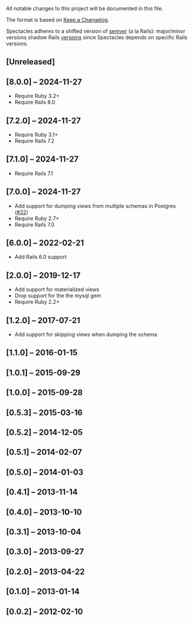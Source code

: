 All notable changes to this project will be documented in this file.

The format is based on [Keep a Changelog](https://keepachangelog.com/en/1.1.0/).

Spectacles adheres to a shifted version of [semver](https://semver.org/spec/v2.0.0.html)
(a la Rails): major/minor versions shadow Rails [versions](https://guides.rubyonrails.org/maintenance_policy.html#versioning)
since Spectacles depends on specific Rails versions.

## [Unreleased]

## [8.0.0] – 2024-11-27

- Require Ruby 3.2+
- Require Rails 8.0

## [7.2.0] – 2024-11-27

- Require Ruby 3.1+
- Require Rails 7.2

## [7.1.0] – 2024-11-27

- Require Rails 7.1

## [7.0.0] – 2024-11-27

- Add support for dumping views from multiple schemas in Postgres ([#32](https://github.com/liveh2o/spectacles/pull/32))
- Require Ruby 2.7+
- Require Rails 7.0

## [6.0.0] – 2022-02-21

- Add Rails 6.0 support

## [2.0.0] – 2019-12-17

- Add support for materialized views
- Drop support for the the mysql gem
- Require Ruby 2.2+

## [1.2.0] – 2017-07-21

- Add support for skipping views when dumping the schema

## [1.1.0] – 2016-01-15

## [1.0.1] – 2015-09-29

## [1.0.0] – 2015-09-28

## [0.5.3] – 2015-03-16

## [0.5.2] – 2014-12-05

## [0.5.1] – 2014-02-07

## [0.5.0] – 2014-01-03

## [0.4.1] – 2013-11-14

## [0.4.0] – 2013-10-10

## [0.3.1] – 2013-10-04

## [0.3.0] – 2013-09-27

## [0.2.0] – 2013-04-22

## [0.1.0] – 2013-01-14

## [0.0.2] – 2012-02-10

